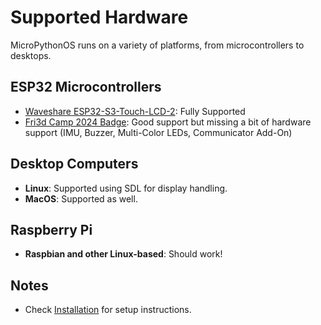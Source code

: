 # Supported Hardware

MicroPythonOS runs on a variety of platforms, from microcontrollers to desktops.

## ESP32 Microcontrollers

- [Waveshare ESP32-S3-Touch-LCD-2](https://www.waveshare.com/wiki/ESP32-S3-Touch-LCD-2): Fully Supported
- [Fri3d Camp 2024 Badge](https://fri3d.be/badge/2024/): Good support but missing a bit of hardware support (IMU, Buzzer, Multi-Color LEDs, Communicator Add-On)

## Desktop Computers

- **Linux**: Supported using SDL for display handling.
- **MacOS**: Supported as well.

## Raspberry Pi

- **Raspbian and other Linux-based**: Should work!

## Notes

- Check [Installation](installation.md) for setup instructions.
